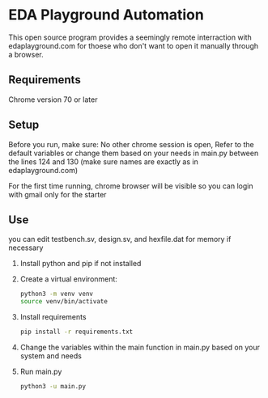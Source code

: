 # EDA Playground Automation

This open source program provides a seemingly remote interraction with edaplayground.com for thoese who don't want to open it manually through a browser.

## Requirements

Chrome version 70 or later

## Setup

Before you run, make sure:
   No other chrome session is open,
   Refer to the default variables or change them based on your needs in main.py between the lines 124 and 130 (make sure names are exactly as in edaplayground.com)

For the first time running, chrome browser will be visible so you can login with gmail only for the starter

## Use
   you can edit testbench.sv, design.sv, and hexfile.dat for memory if necessary 

1. Install python and pip if not installed

2. Create a virtual environment:
   ```sh
   python3 -m venv venv
   source venv/bin/activate

3. Install requirements
   ```sh
   pip install -r requirements.txt

4. Change the variables within the main function in main.py based on your system and needs

5. Run main.py
   ```sh
   python3 -u main.py

